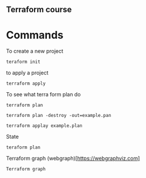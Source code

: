 ## Terraform course


# Commands


To create a new project 


`
teraform init
`

to apply a project

`
terraform apply
`

To see what terra form plan do

`
terraform plan
` 

`
terraform plan -destroy -out=example.pan
`

`
terraform applay example.plan
`

State

`
teraform plan
`

Terraform graph
(webgraph)[https://webgraphviz.com]

`
Terraform graph
`
